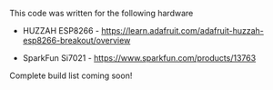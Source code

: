 This code was written for the following hardware

* HUZZAH ESP8266 - https://learn.adafruit.com/adafruit-huzzah-esp8266-breakout/overview

* SparkFun Si7021 - https://www.sparkfun.com/products/13763

Complete build list coming soon!
